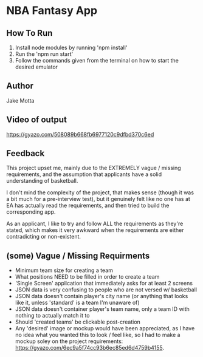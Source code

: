 # NBA Fantasy App

## How To Run
1. Install node modules by running 'npm install'
2. Run the 'npm run start'
3. Follow the commands given from the terminal on how to start the desired emulator

## Author
Jake Motta

## Video of output
https://gyazo.com/508089b668fb6977120c9dfbd370c6ed

## Feedback
This project upset me, mainly due to the EXTREMELY vague / missing requirements, and the assumption that applicants have a solid understanding of basketball. 

I don't mind the complexity of the project, that makes sense (though it was a bit much for a pre-interview test), but it genuinely felt like no one has at EA has actually read the requirements, and then tried to build the corresponding app.

As an applicant, I like to try and follow ALL the requirements as they're stated, which makes it very awkward when the requirements are either contradicting or non-existent. 

## (some) Vague / Missing Requirments
- Minimum team size for creating a team
- What positions NEED to be filled in order to create a team
- 'Single Screen' application that immediately asks for at least 2 screens
- JSON data is very confusing to people who are not versed w/ basketball
- JSON data doesn't contain player's city name (or anything that looks like it, unless 'standard' is a team I'm unaware of)
- JSON data doesn't container player's team name, only a team ID with nothing to actually match it to
- Should 'created teams' be clickable post-creation
- Any 'desired' image or mockup would have been appreciated, as I have no idea what you wanted this to look / feel like, so I had to make a mockup soley on the project requirements: https://gyazo.com/6ec9a5f74cc93b6ec85ed6d4759b4155.
